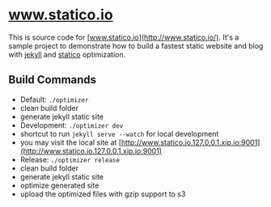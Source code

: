 www.statico.io
==============

This is source code for [www.statico.io](http://www.statico.io/). It's a sample project to demonstrate how to build a fastest static website and blog with [jekyll](http://jekyllrb.com/) and [statico](http://www.statico.io/) optimization. 

Build Commands
------------------

* Default: `./optimizer`
 * clean build folder
 * generate jekyll static site
* Development: `./optimizer dev`
 * shortcut to run `jekyll serve --watch` for local development
 * you may visit the local site at [http://www.statico.io.127.0.0.1.xip.io:9001](http://www.statico.io.127.0.0.1.xip.io:9001)
* Release: `./optimizer release`
 * clean build folder
 * generate jekyll static site
 * optimize generated site
 * upload the optimized files with gzip support to s3
 
